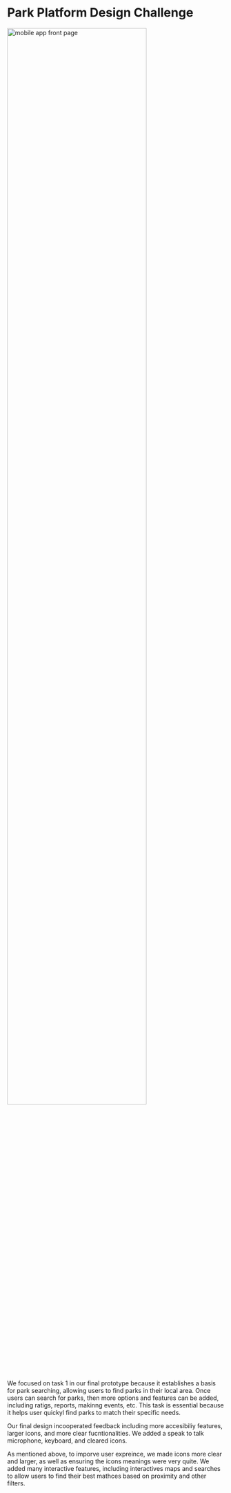 # Park Platform Design Challenge

<img width="80%" align="center" src="https://github.com/RheaMimiCarillo/https://github.com/RheaMimiCarillo/Park-Platform-Design-Challenge/" alt="mobile app front page" /> <br/>


We focused on task 1 in our final prototype because it establishes a basis for park searching, allowing users to find parks in their local area. Once users can search for parks, then more options and features can be added, including ratigs, reports, makinng events, etc. This task is essential because it helps user quickyl find parks to match their specific needs. 

Our final design incooperated feedback including more accesibiliy features, larger icons, and more clear fucntionalities. We added a speak to talk microphone, keyboard, and cleared icons. 

As mentioned above, to imporve user expreince, we made icons more clear and larger, as well as ensuring the icons meanings were very quite. We added many interactive features, including interactives maps and searches to allow users to find their best mathces based on proximity and other filters. 

